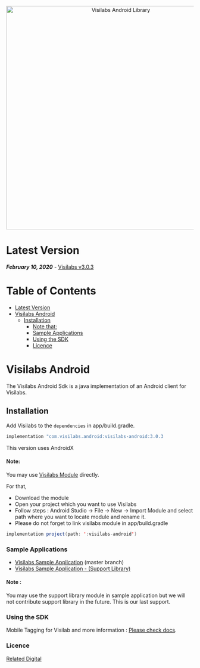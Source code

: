 
<p align="center">
  <a target="_blank" rel="noopener noreferrer" href="https://github.com/relateddigital/visilabs-android"><img src="https://github.com/relateddigital/visilabs-android/blob/master/app/visilabs.png" alt="Visilabs Android Library" width="600" style="max-width:100%;"></a>
</p>

# Latest Version 

***February 10, 2020*** - [Visilabs v3.0.3](https://github.com/relateddigital/visilabs-android/releases) 

# Table of Contents

- [Latest Version](#latest-version)
- [Visilabs Android](#visilabs-android)
  * [Installation](#installation)
      - [Note that:](#note-that-)
    + [Sample Applications](#sample-applications)
    + [Using the SDK](#using-the-sdk)
    + [Licence](#licence)
    
# Visilabs Android

The Visilabs Android Sdk is a java implementation of an Android client for Visilabs.

## Installation


Add Visilabs to the ```dependencies``` in app/build.gradle.

```java
implementation "com.visilabs.android:visilabs-android:3.0.3
```
This version uses AndroidX

#### Note: 
 
You may use  [Visilabs Module](https://github.com/relateddigital/visilabs-android/tree/master/visilabs-android) directly.

  For that, 
- Download the module
- Open your project which you want to use Visilabs
- Follow steps : Android Studio -> File -> New -> Import Module and select path where you want to locate module and rename it.
- Please do not forget to link visilabs module in app/build.gradle  
```java
implementation project(path: ':visilabs-android') 
```


### Sample Applications 

- [Visilabs Sample Application](https://github.com/relateddigital/visilabs-android/releases/tag/3.0.3) (master branch)
- [Visilabs Sample Application - (Support Library) ](https://github.com/relateddigital/visilabs-android/tree/support_library)      
#### Note : 
You may use the support library module in sample application but we will not contribute support library in the future. This is our last support.

### Using the SDK

Mobile Tagging for Visilab and more information :  [Please check docs](https://docs.relateddigital.com/display/KB/Android+-+API+Setup). 

### Licence


 [Related Digital ](https://www.relateddigital.com/)
